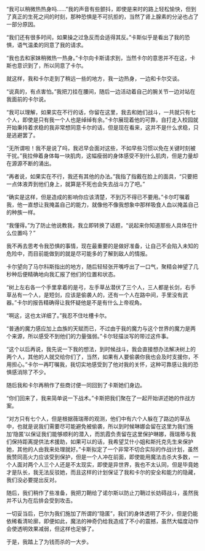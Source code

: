 “我可以稍微热热身吗……”我的声音有些颤抖，即使是来时的路上轻松愉快，但到了真正的生死之间的时刻，那种恐惧是不可抗拒的，当然了肾上腺素的分泌也占了一部分原因。

“我们还有很多时间，如果操之过急反而会适得其反。”卡斯似乎是看出了我的恐惧，语气温柔的同意了我的请求。

“我也去和家妹稍微热一热身。”卡尔向卡斯请求到，当然卡尔的意思并不在这，卡斯也意识到了，所以同意了卡尔。

就这样，我和卡尔走到了稍远一些的地方，我一边热身，一边和卡尔交谈。

“说真的，有点害怕。”我把刀挂在腰间，随后一边活动着自己的腕关节一边对站在我面前的卡尔说。

“我可以理解，如果实在不行的话，你留在这里，我去和她们战斗，一共就只有七个人，即使是只有我一个人也是绰绰有余。”卡尔展现着他的可靠，自打走入校园就开始秉持着求稳的我非常想同意卡尔的话，但是现在看来，这并不是什么求稳，只是逃避罢了。

“无所谓啦！我不是说了吗，我迟早会面对这些，不如早些习惯以免在关键时刻被干扰。”我拉伸着身体每一块肌肉，这幅瘦弱的身体感受不到什么肌肉，但是力量却在源源不断的涌出。

“再者说，如果实在不行，我还有其他的办法。”我指了指戴在脸上的面具，“只要把一点体液弄到他们身上，就算是不死也会失去战斗力了吧。”

“确实是这样，但是造成的影响你应该清楚，不到万不得已不要用。”卡尔叮嘱着我，他一直想让我掩盖自己的能力，就像他不像我想象中那样吸食人血以掩盖自己的种族一样。

“我懂得。”为了防止他说教我，我立即转换了话题，“说起来你知道那些人具体在什么位置吗？”

我不再去思考令我恐惧的事情，现在最重要的是做好准备，让自己不会陷入未知的危险中，而目前能做到的就是尽可能多的了解到敌人的情报。

卡尔望向了马尔科斯指出的地方，随后轻轻张开嘴呼出了一口气，聚精会神望了几秒种后便精确地向我汇报了他们的位置和状态。

“树上左右各一个手里拿着的是弓，左手草丛潜伏了三个人，三人都是长剑，右手草丛有一个人，是短剑，应该是偷袭人的，还有一个人在路中间，手里没有武器。”卡尔的报告精确得让我怀疑他是不是有什么上帝视角。

“啊这，这也太详细了。”我忍不住吐槽卡尔。

“普通的魔力感应加上血族的天赋而已，不过由于我的魔力与这个世界的魔力是两个来源，所以感受不到他们的力量强弱。”卡尔轻描淡写的带过这件事。

“这个以后再说，我先说一下我的想法，到时候战斗，我会直接想办法解决树上的两个人，其他的人就交给你们了，当然，如果有人要偷袭你我也会及时支援你，不用担心。”卡尔一再叮嘱我，我切实地感受到了他对我的关怀，这种可靠感让我的恐惧感消除了不少。

随后我和卡尔再稍作了些商讨便一同回到了卡斯她们身边。

“你们回来了，我来简单说一下战术。”卡斯把我们聚在了一起开始讲述她的作战方案。

“对方只有七个人，但是根据薇瑞蒂的观测，他们中有六个人躲在了路边的草丛中，也就是说我们需要尽可能避免被偷袭，所以到时候琳娜会留在这里为我们施加‘隐匿’以保证我们能够顺利的潜入，而凯霞负责留在这里保护琳娜，薇瑞蒂与我们保持距离提供法术援助，如果可以的话，我希望艾什小姐和斯托克先生来保护她，其他的人由我来处理就好。”卡斯拟定了一个非常不切合实际的作战计划，虽然我赞同高火力应该受到保护，但是一个人冲在前面，即使能用魔法击杀大多数，一个人面对两个人三个人还是不太现实，即使是异世界，我也不太认同，但是毕竟她才是队长，我无法反驳她，而且这样的计划保证了我和卡尔的安全和能力的隐藏，我们没必要提出反对。

随后，我们稍作了些准备，我把刀鞘给了诺尔斯以防止刀鞘过长妨碍战斗，虽然我并不认为在后排会受到攻击。

一切妥当后，巴尔为我们施加了所谓的“隐匿”，我们的身体透明了不少，但是仍能依稀看清轮廓，即便如此，魔法的神奇仍给我造成了不小的震撼，虽然大幅度动作会使透明效果减弱，但这样也足够了。

于是，我踏上了为钱而杀的一大步。

